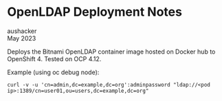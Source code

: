 # OpenLDAP Deployment Notes

aushacker<br/>
May 2023

Deploys the Bitnami OpenLDAP container image hosted on Docker hub to OpenShift 4. Tested on OCP 4.12.

Example (using oc debug node):

```curl -v -u 'cn=admin,dc=example,dc=org':adminpassword "ldap://<pod ip>:1389/cn=user01,ou=users,dc=example,dc=org"```
